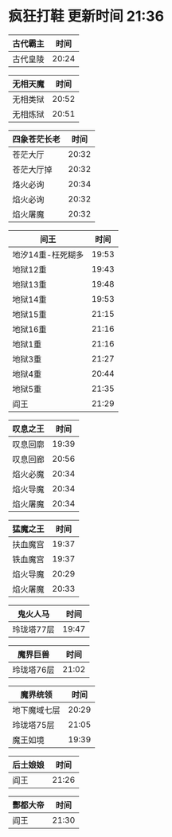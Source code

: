 # 疯狂打鞋 更新时间 21:36

| 古代霸主   | 时间    |
|--------|-------|
| 古代皇陵 | 20:24 |

| 无相天魔   | 时间    |
|--------|-------|
| 无相类狱 | 20:52 |
| 无相炼狱 | 20:51 |

| 四象苍茫长老   | 时间    |
|--------|-------|
| 苍茫大厅 | 20:32 |
| 苍茫大厅掉 | 20:32 |
| 烙火必询 | 20:34 |
| 焰火必询 | 20:32 |
| 焰火屠魔 | 20:32 |

| 间王   | 时间    |
|--------|-------|
| 地汐14重-枉死糊多 | 19:53 |
| 地狱12重 | 19:43 |
| 地狱13重 | 19:48 |
| 地狱14重 | 19:53 |
| 地狱15重 | 21:15 |
| 地狱16重 | 21:16 |
| 地狱1重 | 21:16 |
| 地狱3重 | 21:27 |
| 地狱4重 | 20:44 |
| 地狱5重 | 21:35 |
| 阎王 | 21:29 |

| 叹息之王   | 时间    |
|--------|-------|
| 叹息回廓 | 19:39 |
| 叹息回廊 | 20:56 |
| 焰火必魔 | 20:34 |
| 焰火导魔 | 20:34 |
| 焰火屠魔 | 20:34 |

| 猛魔之王   | 时间    |
|--------|-------|
| 扶血魔宫 | 19:37 |
| 铁血魔宫 | 19:37 |
| 焰火导魔 | 20:29 |
| 焰火屠魔 | 20:33 |

| 鬼火人马   | 时间    |
|--------|-------|
| 玲珑塔77层 | 19:47 |

| 魔界巨兽   | 时间    |
|--------|-------|
| 玲珑塔76层 | 21:02 |

| 魔界统领   | 时间    |
|--------|-------|
| 地下魔域七层 | 20:29 |
| 玲珑塔75层 | 21:05 |
| 魔王如境 | 19:39 |

| 后土娘娘   | 时间    |
|--------|-------|
| 阎王 | 21:26 |

| 酆都大帝   | 时间    |
|--------|-------|
| 阎王 | 21:30 |